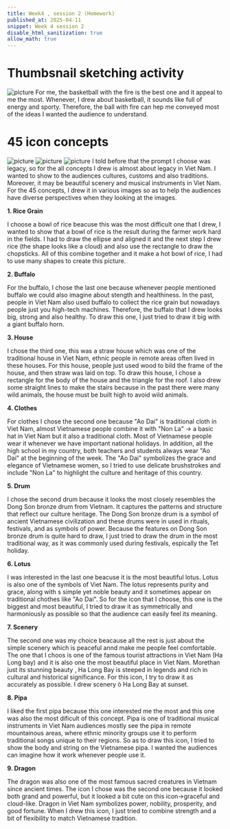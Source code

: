 ```yaml
---
title: Week4 , session 2 (Homework)
published_at: 2025-04-11
snippet: Week 4 session 2
disable_html_sanitization: true
allow_math: true
---
```

# Thumbsnail sketching activity
![picture](1.png)
For me, the basketball with the fire is the best one and it appeal to me the most. Whenever, I drew about basketball, it sounds like full of energy and sporty. Therefore, the ball with fire can hep me conveyed most of the ideas I wanted the audience to understand.

# 45 icon concepts
![picture](2.png)
![picture](3.png)
![picture](4.png)
I told before that the prompt I choose was legacy, so for the all concepts I drew is almost about legacy in Viet Nam. I wanted to show to the audiences cultures, customs and also traditions. Moreover, it may be beautiful scenery and musical instruments in Viet Nam. For the 45 concepts, I drew it in various images so as to help the audiences have diverse perspectives when they looking at the images.

**1. Rice Grain**

I choose a bowl of rice beacuse this was the most difficult one that I drew, I wanted to show that a bowl of rice is the result during the farmer work hard in the fields. I had to draw the ellipse and aligned it and the next step I drew rice (the shape looks like a cloud) and also use the rectangle to draw the chopsticks. All of this combine together and it make a hot bowl of rice, I had to use many shapes to create this picture.

**2. Buffalo**

For the buffalo, I chose the last one because whenever people mentioned buffalo we could also imagine about stength and healthiness. In the past, people in Viet Nam also used buffalo to collect the rice grain but nowadays people just you high-tech machines. Therefore, the buffalo that I drew looks big, strong and also healthy. To draw this one, I just tried to draw it big with a giant buffalo horn.

**3. House**

I chose the third one, this was a straw house which was one of the traditional house in Viet Nam, ethnic people in remote areas often lived in these houses. For this house, people just used wood to bild the frame of the house, and then straw was laid on top. To draw this house, I chose a rectangle for the body of the house and the triangle for the roof. I also drew some straight lines to make the stairs because in the past there were many wild animals, the house must be built high to avoid wild animals.

**4. Clothes**

For clothes I chose the second one because "Ao Dai" is traditional cloth in Viet Nam, almost Vietnamese people combine it with "Non La" -> a basic hat in Viet Nam but it also a traditional cloth. Most of Vietnamese people wear it whenever we have important national holidays. In addition, all the high school in my country, both teachers and students always wear "Ao Dai" at the beginning of the week. The "Ao Dai" symbolizes the grace and elegance of Vietnamese women, so I tried to use delicate brushstrokes and include "Non La" to highlight the culture and heritage of this country.

**5. Drum**

I chose the second drum because it looks the most closely resembles the Dong Son bronze drum from Vietnam. It captures the patterns and structure that reflect our culture heritage. The Dong Son bronze drum is a symbol of ancient Vietnamese civilization and these drums were in used in rituals, festivals, and as symbols of power. Because the features on Dong Son bronze drum is quite hard to draw, I just tried to draw the drum in the most traditional way, as it was commonly used during festivals, espically the Tet holiday.

**6. Lotus**

I was interested in the last one beacuse it is the most beautiful lotus. Lotus is also one of the symbols of Viet Nam. The lotus represents purity and grace, along with s simple yet noble beauty and it sometimes appear on traditional chothes like "Ao Dai". So for the icon that I choose, this one is the biggest and most beautiful, I tried to draw it as symmetrically and harmoniously as possible so that the audience can easily feel its meaning. 

**7. Scenery**

The second one was my choice beacause all the rest is just about the simple scenery which is peaceful annd make me people feel comfortable. The one that I choos is one of the famous tourist attractions in Viet Nam (Ha Long bay) and it is also one the most beautiful place in Viet Nam. Morethan just its stunning beauty , Ha Long Bay is steeped in legends and rich in cultural and historical significance. For this icon, I try to draw it as accurately as possible. I drew scenery ò Ha Long Bay at sunset.

**8. Pipa**

I liked the first pipa because this one interested me the most and this one was also the most dificult of this concept. Pipa is one of traditional musical instruments in Viet Nam audiences mostly see the pipa in remote mountainous areas, where ethnic minority groups use it to perform traditional songs unique to their regions. So as to draw this icon, I tried to show the body and string on the Vietnamese pipa. I wanted the audiences can imagine how it work whenever people use it.

**9. Dragon**

The dragon was also one of the most famous sacred creatures in Vietnam since ancient times. The icon I chose was the second one because it looked both grand and powerful, but it looked a bit cute on this icon->graceful and cloud-like. Dragon in Viet Nam symbolizes power, nobility, prosperity, and good fortune. When I drew this icon, I just tried to combine strength and a bit of flexibility to match Vietnamese tradition.
